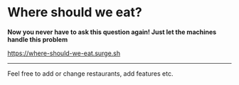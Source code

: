 # Where should we eat?

**Now you never have to ask this question again! Just let the machines handle this problem**

https://where-should-we-eat.surge.sh

---
Feel free to add or change restaurants, add features etc.
